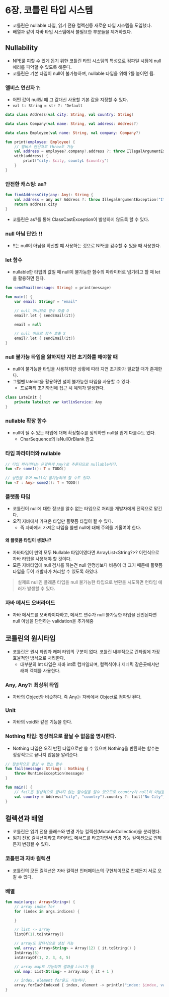 # 6장. 코틀린 타입 시스템
- 코틀린은 nullable 타입, 읽기 전용 컬렉션등 새로운 타입 시스템을 도입했다.
- 배열과 같이 자바 타입 시스템에서 불필요한 부분들을 제거하였다.

## Nullability
- NPE룰 피할 수 있게 돕기 위한 코틀린 타입 시스템의 특성으로 컴파일 시점에 null 에러를 파악할 수 있도록 해준다.
- 코틀린은 기본 타입이 null이 불가능하며, nullable 타입을 위해 ?를 붙이면 됨.

### 앨비스 연산자 ?:
- 어떤 값이 null일 떄 그 값대신 사용할 기본 값을 지정할 수 있다.
- `val t: String = str ?: "Default`

```kotlin
data class Address(val city: String, val country: String)

data class Company(val name: String, val address: Address?)

data class Employee(val name: String, val company: Company?)

fun print(employee: Employee) {
    // 엘비스 연산자로 throw도 가능
    val address = employee?.company?.address ?: throw IllegalArgumentException("Need Address")
    with(address) {
        print("city: $city, countyL $country")
    }
}
```

### 안전한 캐스팅: as?
```kotlin
fun findAddressCity(any: Any): String {
    val address = any as? Address ?: throw IllegalArgumentException("It is not address")
    return address.city
}
```
- 코틀린은 as?를 통해 ClassCastException이 발생하지 않도록 할 수 있다.

### null 아님 단언: !!
- !!는 null이 아님을 확신할 떄 사용하는 것으로 NPE를 감수할 수 있을 때 사용한다.

### let 함수
- nullable한 타입의 값일 때 null이 불가능한 함수의 파라미터로 넘기려고 할 때 let을 활용하면 된다.

```kotlin
fun sendEmail(message: String) = print(message)

fun main() {
    var email: String? = "email"

    // null 아니므로 함수 호출 O
    email?.let { sendEmail(it)}

    email = null

    // null 이므로 함수 호출 X
    email?.let { sendEmail(it)}
}
```

### null 불가능 타입을 원하지만 지연 초기화를 해야할 때
- null이 불가능한 타입을 사용하지만 상황에 따라 지연 초기화가 필요할 때가 존재한다.
- 그럴땐 lateinit을 활용하면 널이 불가능한 타입을 사용할 수 있다.
    - 프로퍼티 초기화전에 접근 시 예외가 발생한다.
    
```kotlin
class LateInit {
    private lateinit var kotlinService: Any
}
```

### nullable 확장 함수
- null이 될 수 있는 타입에 대해 확장함수를 정의하면 null을 쉽게 다룰수도 있다.
    - CharSequence의 isNullOrBlank 참고
 
### 타입 파라미터와 nullable
```kotlin
// 타입 파라미터는 유일하게 Any?로 추론되므로 nullable하다.
fun <T> some1(): T = TODO()

// 상한을 두어 null이 불가능하게 할 수도 있다.
fun <T : Any> some2(): T = TODO()
```

### 플랫폼 타입
- 코틀린이 null에 대한 정보를 알수 없는 타입으로 처리를 개발자에게 전적으로 맡긴다.
- 오직 자바에서 가져온 타입만 플랫폼 타입이 될 수 있다.
    - 즉 자바에서 가져온 타입을 쓸땐 null에 대해 주의를 기울여야 한다.

#### 왜 플랫폼 타입이 생겼나?
- 자바타입이 만약 모두 Nullable 타입이였다면 ArrayList\<String?>? 이런식으로 자바 타입을 사용해야 할 것이다.
- 모든 자바타입에 null 검사를 하는건 null 안정성보다 비용이 더 크기 때문에 플랫폼 타입을 두어 개발자가 처리할 수 있도록 하였다. 

> 실제로 null인 플래폼 타입을 null 불가능한 타입으로 변환을 시도하면 런타임 에러가 발생할 수 있다.

### 자바 메서드 오버라이드
- 자바 메서드를 오버라이다하고, 메서드 변수가 null 불가능한 타입을 선언된다면 null 아님을 단언하는 validation을 추가해줌

## 코틀린의 원시타입
- 코틀린은 원시 타입과 래퍼 타입의 구분이 없다. 코틀린 내부적으로 런타임에 가장 효율적인 방식으로 처리한다.
    - 대부분의 Int 타입은 자바 int로 컴파일되며, 컬렉셕이나 제네릭 같은곳에서만 래퍼 객체를 사용한다.
    
### Any, Any?: 최상위 타입
- 자바의 Object와 비슷하다. 즉 Any는 자바에서 Object로 컴파일 된다.

### Unit
- 자바의 void와 같은 기능을 한다.

### Nothing 타입: 정상적으로 끝날 수 없음을 명시한다.
- Nothing 타입은 오직 반환 타입으로만 쓸 수 있으며 Nothing을 반환하는 함수는 정상적으로 끝나지 않음을 알려준다.

```kotlin
// 정상적으로 끝날 수 없는 함수
fun fail(message: String) : Nothing {
    throw RuntimeException(message)
}

fun main() {
    // fail은 정상적으로 끝나지 않는 함수임을 알수 있으므로 country가 null이 아님을 확신할 수 있다.
    val country = Address("city", "country").country ?: fail("No City")
}
``` 

## 컬렉션과 배열
- 코틀린은 읽기 전용 클래스와 변경 가능 컬렉션(MutableCollection)을 분리했다.
- 읽기 전용 컬렉션이라고 하더라도 메서드를 타고가면서 변경 가능 컬렉션으로 언제든지 변경될 수 있다.

### 코틀린과 자바 컬렉션
- 코틀린의 모든 컬렉션은 자바 컬렉션 인터페이스의 구현체이므로 언제든지 서로 오갈 수 있다.

### 배열
```kotlin
fun main(args: Array<String>) {
    // array index for
    for (index in args.indices) {

    }

    // list -> array
    listOf(1).toIntArray()

    // array도 람다식으로 생성 가능
    val array: Array<String> = Array(12) { it.toString() }
    IntArray(5)
    intArrayOf(1, 2, 3, 4, 5)

    // array map도 가능하며 결과를 List가 됨
    val map: List<String> = array.map { it + 1 }

    // index, element for문도 가능하다.
    array.forEachIndexed { index, element -> println("index: $index, value: $element") }
}
```
